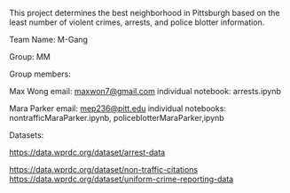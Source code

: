 This project determines the best neighborhood in Pittsburgh based on the least number of violent crimes, arrests, and police blotter information. 

Team Name: M-Gang

Group: MM

Group members:

Max Wong
  email: maxwon7@gmail.com
  individual notebook: arrests.ipynb

Mara Parker
  email: mep236@pitt.edu
  individual notebooks: nontrafficMaraParker.ipynb, policeblotterMaraParker,ipynb

Datasets:

https://data.wprdc.org/dataset/arrest-data

https://data.wprdc.org/dataset/non-traffic-citations
https://data.wprdc.org/dataset/uniform-crime-reporting-data
  
